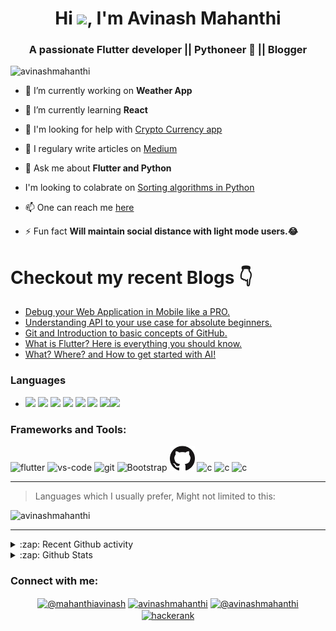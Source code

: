 <h1 align="center">Hi <img src="https://media.giphy.com/media/hvRJCLFzcasrR4ia7z/giphy.gif" width="25px">, I'm Avinash Mahanthi</h1>
<h3 align="center">A passionate Flutter developer || Pythoneer 🐍 || Blogger</h3>


<p align="left"> <img src="https://komarev.com/ghpvc/?username=avinashmahanthi" alt="avinashmahanthi" /> </p>

- 🔭 I’m currently working on **Weather App**

- 🌱 I’m currently learning **React**

- 🤔 I'm looking for help with [Crypto Currency app](https://github.com/AvinashMahanthi/Bit_coin_tracker)

- 📝 I regulary write articles on [Medium](https://medium.com/@AvinashMahanthi)

- 💬 Ask me about **Flutter and Python**

- I'm looking to colabrate on [Sorting algorithms in Python](https://github.com/AvinashMahanthi/sorting-types)

- 📫 One can reach me [here](https://www.linkedin.com/in/avinash-mahanthi)

- ⚡ Fun fact **Will maintain social distance with light mode users.😂**



# Checkout my recent Blogs 👇
<!-- BLOG-POST-LIST:START -->
- [Debug your Web Application in Mobile like a PRO.](https://medium.com/@AvinashMahanthi/debug-your-web-application-in-mobile-like-a-pro-ebca154d579b?source=rss-5ae14ecb5e89------2)
- [Understanding API to your use case for absolute beginners.](https://medium.com/@AvinashMahanthi/understanding-api-to-your-use-case-for-absolute-beginners-b05138032e7e?source=rss-5ae14ecb5e89------2)
- [Git and Introduction to basic concepts of GitHub.](https://medium.com/@AvinashMahanthi/git-and-introduction-to-basic-concepts-of-github-a7e7afc4705d?source=rss-5ae14ecb5e89------2)
- [What is Flutter? Here is everything you should know.](https://medium.com/@AvinashMahanthi/what-is-flutter-8febbac5e1b2?source=rss-5ae14ecb5e89------2)
- [What? Where? and How to get started with AI!](https://medium.com/@AvinashMahanthi/what-where-and-how-to-study-ai-2f3f84065479?source=rss-5ae14ecb5e89------2)
<!-- BLOG-POST-LIST:END -->

### Languages
* <img src ="https://img.shields.io/badge/python-%233776AB.svg?&style=flat-square&logo=python&logoColor=white" height=25> <img src ="https://camo.githubusercontent.com/d423cf12cc9ec53976db472d8844305e3f324418/68747470733a2f2f696d672e736869656c64732e696f2f62616467652f2d4a6176615363726970742d626c61636b3f7374796c653d666c61742d737175617265266c6f676f3d6a617661736372697074" height=25> <img src ="https://img.shields.io/badge/-Dart-blue?style=flat-square&logo=Dart" height=25> <img src ="https://img.shields.io/badge/-C-blue?style=flat-square&logo=C" height=25> <img src ="https://img.shields.io/badge/c++%20-%2300599C.svg?&style=for-the-badge&logo=c%2B%2B&logoColor=white" height=25> <img src ="https://img.shields.io/badge/html5%20-%23E34F26.svg?&style=for-the-badge&logo=html5&logoColor=white" height=25> <img src ="https://img.shields.io/badge/css3%20-%231572B6.svg?&style=for-the-badge&logo=css3&logoColor=white" height=25><img src ="https://img.shields.io/badge/typescript%20-%23E34F26.svg?&style=for-the-badge&logo=typescript&logoColor=white" height=25>

### Frameworks and Tools:
<p align="left">  <img src="https://www.vectorlogo.zone/logos/flutterio/flutterio-icon.svg" alt="flutter" width="40" height="40"/> <img src="https://www.vectorlogo.zone/logos/visualstudio_code/visualstudio_code-icon.svg" alt="vs-code" width="40" height="40"/> <img src="https://www.vectorlogo.zone/logos/git-scm/git-scm-icon.svg" alt="git" width="40" height="40"/> <img src="https://www.vectorlogo.zone/logos/getbootstrap/getbootstrap-icon.svg" alt="Bootstrap" width="40" height="40"/> <img src="https://raw.githubusercontent.com/github/explore/78df643247d429f6cc873026c0622819ad797942/topics/github/github.png" alt="c" width="40" height="40" /> <img src="https://www.vectorlogo.zone/logos/firebase/firebase-icon.svg" alt="c" width="40" height="40" />  <img src="https://www.vectorlogo.zone/logos/angular/angular-icon.svg" alt="c" width="40" height="40" />   <img src="https://www.vectorlogo.zone/logos/reactjs/reactjs-icon.svg" alt="c" width="40" height="40" /></p>


---

>Languages which I usually prefer, Might not limited to this:
<p><img align="centre" src="https://github-readme-stats.vercel.app/api/top-langs/?username=avinashmahanthi&layout=compact&hide=html&theme=synthwave" alt="avinashmahanthi" /></p>

---

<details>
  <summary>:zap: Recent Github activity</summary>  
  
<!--START_SECTION:activity-->
1. 💪 Opened PR [#1](https://github.com/sandeep-v1404/BrillCare/pull/1) in [sandeep-v1404/BrillCare](https://github.com/sandeep-v1404/BrillCare)
2. 🎉 Merged PR [#13](https://github.com/DSC-SIST/Opportunity-Tracker/pull/13) in [DSC-SIST/Opportunity-Tracker](https://github.com/DSC-SIST/Opportunity-Tracker)
3. 🗣 Commented on [#13](https://github.com/DSC-SIST/Opportunity-Tracker/issues/13) in [DSC-SIST/Opportunity-Tracker](https://github.com/DSC-SIST/Opportunity-Tracker)
4. ❗️ Opened issue [#10](https://github.com/DSC-SIST/Opportunity-Tracker/issues/10) in [DSC-SIST/Opportunity-Tracker](https://github.com/DSC-SIST/Opportunity-Tracker)
5. 🗣 Commented on [#6](https://github.com/DSC-SIST/Opportunity-Tracker/issues/6) in [DSC-SIST/Opportunity-Tracker](https://github.com/DSC-SIST/Opportunity-Tracker)
<!--END_SECTION:activity-->

</details>

<details>
  <summary>:zap: Github Stats</summary>

  <img align="left" alt="codeSTACKr's Github Stats" src="https://github-readme-stats.codestackr.vercel.app/api?username=avinashmahanthi&show_icons=true&hide_border=true" />

</details>




### Connect with me:
<p align="center">
<a href="https://twitter.com/@mahanthiavinash" target="blank"><img align="center" src="https://cdn.jsdelivr.net/npm/simple-icons@3.0.1/icons/twitter.svg" alt="@mahanthiavinash" height="30" width="30" /></a>
<a href="https://linkedin.com/in/avinashmahanthi" target="blank"><img align="center" src="https://cdn.jsdelivr.net/npm/simple-icons@3.0.1/icons/linkedin.svg" alt="avinashmahanthi" height="30" width="30" /></a>
<a href="https://medium.com/@avinashmahanthi" target="blank"><img align="center" src="https://cdn.jsdelivr.net/npm/simple-icons@3.0.1/icons/medium.svg" alt="@avinashmahanthi" height="30" width="30" /></a>
<a href="https://www.hackerrank.com/AvinashMahanthi" target="blank"><img align="center" src="https://cdn.jsdelivr.net/npm/simple-icons@3.0.1/icons/hackerrank.svg" alt="hackerank" height="30" width="30" /></a>
</p> 
